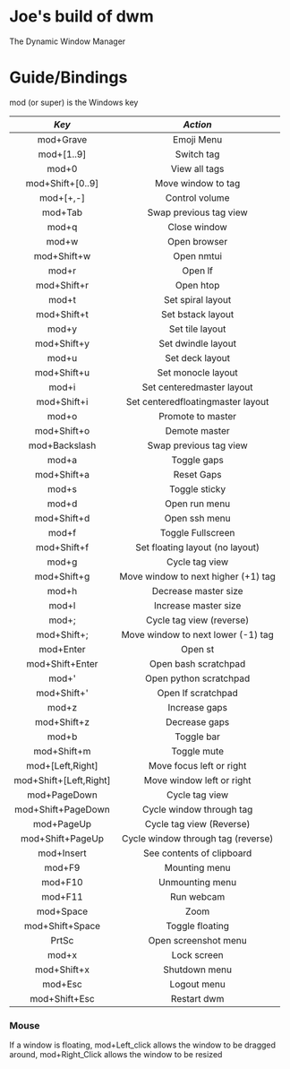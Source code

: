 # Joe's build of dwm

The Dynamic Window Manager

# Guide/Bindings

mod (or super) is the Windows key

| *Key* | *Action* |
| :--: | :--: |
| mod+Grave | Emoji Menu |
| mod+[1..9] | Switch tag |
| mod+0 | View all tags |
| mod+Shift+[0..9] | Move window to tag |
| mod+[+,-] | Control volume |
| mod+Tab | Swap previous tag view |
| mod+q | Close window |
| mod+w | Open browser |
| mod+Shift+w | Open nmtui |
| mod+r | Open lf |
| mod+Shift+r | Open htop |
| mod+t | Set spiral layout |
| mod+Shift+t | Set bstack layout |
| mod+y | Set tile layout |
| mod+Shift+y | Set dwindle layout |
| mod+u | Set deck layout |
| mod+Shift+u | Set monocle layout |
| mod+i | Set centeredmaster layout |
| mod+Shift+i | Set centeredfloatingmaster layout |
| mod+o | Promote to master |
| mod+Shift+o | Demote master |
| mod+Backslash | Swap previous tag view |
| mod+a | Toggle gaps |
| mod+Shift+a | Reset Gaps |
| mod+s | Toggle sticky |
| mod+d | Open run menu |
| mod+Shift+d | Open ssh menu |
| mod+f | Toggle Fullscreen |
| mod+Shift+f | Set floating layout (no layout) |
| mod+g | Cycle tag view |
| mod+Shift+g | Move window to next higher (+1) tag |
| mod+h | Decrease master size |
| mod+l | Increase master size |
| mod+; | Cycle tag view (reverse) |
| mod+Shift+; | Move window to next lower (-1) tag |
| mod+Enter | Open st |
| mod+Shift+Enter | Open bash scratchpad |
| mod+' | Open python scratchpad |
| mod+Shift+' | Open lf scratchpad |
| mod+z | Increase gaps |
| mod+Shift+z | Decrease gaps |
| mod+b | Toggle bar |
| mod+Shift+m | Toggle mute |
| mod+[Left,Right] | Move focus left or right |
| mod+Shift+[Left,Right] | Move window left or right |
| mod+PageDown | Cycle tag view |
| mod+Shift+PageDown | Cycle window through tag |
| mod+PageUp | Cycle tag view (Reverse) |
| mod+Shift+PageUp | Cycle window through tag (reverse) |
| mod+Insert | See contents of clipboard |
| mod+F9 | Mounting menu |
| mod+F10 | Unmounting menu |
| mod+F11 | Run webcam |
| mod+Space | Zoom |
| mod+Shift+Space | Toggle floating |
| PrtSc | Open screenshot menu |
| mod+x | Lock screen |
| mod+Shift+x | Shutdown menu |
| mod+Esc | Logout menu |
| mod+Shift+Esc | Restart dwm |

### Mouse

If a window is floating, mod+Left_click allows the window to be dragged around, mod+Right_Click allows the window to be resized


